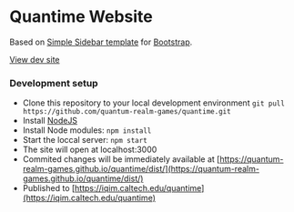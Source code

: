 # Quantime Website

Based on [Simple Sidebar template](https://startbootstrap.com/template/simple-sidebar/) for [Bootstrap](https://getbootstrap.com/).

[View dev site](https://keithguerin.github.io/quantime/dist/)

### Development setup
- Clone this repository to your local development environment `git pull https://github.com/quantum-realm-games/quantime.git`
- Install [NodeJS](https://nodejs.org/en/)
- Install Node modules: `npm install`
- Start the loccal server: `npm start`
- The site will open at localhost:3000
- Commited changes will be immediately available at [https://quantum-realm-games.github.io/quantime/dist/](https://quantum-realm-games.github.io/quantime/dist/)
- Published to [https://iqim.caltech.edu/quantime](https://iqim.caltech.edu/quantime)
